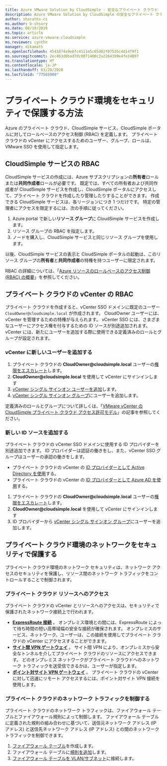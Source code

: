 ```yaml
---
title: Azure VMware Solution by CloudSimple - 安全なプライベート クラウド
description: Azure VMware Solution by CloudSimple の安全なプライベート クラウドを作成する方法について説明します
author: sharaths-cs
ms.author: b-shsury
ms.date: 08/19/2019
ms.topic: article
ms.service: azure-vmware-cloudsimple
ms.reviewer: cynthn
manager: dikamath
ms.openlocfilehash: 4541874a9e8fc4111e5c65d02f07535c4d14f9f1
ms.sourcegitcommit: 2ec4b3d0bad7dc0071400c2a2264399e4fe34897
ms.translationtype: HT
ms.contentlocale: ja-JP
ms.lasthandoff: 03/28/2020
ms.locfileid: "77565980"
---
```

# <a name="how-to-secure-your-private-cloud-environment"></a>プライベート クラウド環境をセキュリティで保護する方法

Azure のプライベート クラウド、CloudSimple サービス、CloudSimple ポータルに対してロールベースのアクセス制御 (RBAC) を定義します。  プライベート クラウドの vCenter にアクセスするためのユーザー、グループ、ロールは、VMware SSO を使用して指定します。  

## <a name="rbac-for-cloudsimple-service"></a>CloudSimple サービスの RBAC

CloudSimple サービスの作成には、Azure サブスクリプションの**所有者**ロールまたは**共同作成者**ロールが必要です。  既定では、すべての所有者および共同作成者が CloudSimple サービスを作成し、CloudSimple ポータルにアクセスして、プライベート クラウドを作成したり管理したりすることができます。  作成できる CloudSimple サービスは、各リージョンにつき 1 つだけです。  特定の管理者にアクセスを限定するには、次の手順に従ってください。

1. Azure portal で新しい**リソース グループ**に CloudSimple サービスを作成します。
2. リソース グループの RBAC を指定します。
3. ノードを購入し、CloudSimple サービスと同じリソース グループを使用します。

以後、CloudSimple サービスの表示と CloudSimple ポータルの起動は、このリソース グループの**所有者**と**共同作成者**の特権を持つユーザーに限定されます。

RBAC の詳細については、「[Azure リソースのロールベースのアクセス制御 (RBAC) の概要](../role-based-access-control/overview.md)」を参照してください。

## <a name="rbac-for-private-cloud-vcenter"></a>プライベート クラウドの vCenter の RBAC

プライベート クラウドを作成すると、vCenter SSO ドメインに既定のユーザー `CloudOwner@cloudsimple.local` が作成されます。  CloudOwner ユーザーには、vCenter を管理するための特権が与えられます。 vCenter SSO には、さまざまなユーザーにアクセス権を付与するための ID ソースが別途追加されます。  vCenter には、新たにユーザーを追加する際に使用できる定義済みのロールとグループが設定されます。

### <a name="add-new-users-to-vcenter"></a>vCenter に新しいユーザーを追加する

1. プライベート クラウドの **CloudOwner\@cloudsimple.local** ユーザーの[権限をエスカレート](escalate-private-cloud-privileges.md)します。
2. **CloudOwner\@cloudsimple.local** を使用して vCenter にサインインします
3. [vCenter シングル サインオン ユーザーを追加](https://docs.vmware.com/en/VMware-vSphere/5.5/com.vmware.vsphere.security.doc/GUID-72BFF98C-C530-4C50-BF31-B5779D2A4BBB.html)します。
4. [vCenter シングル サインオン グループ](https://docs.vmware.com/en/VMware-vSphere/5.5/com.vmware.vsphere.security.doc/GUID-CDEA6F32-7581-4615-8572-E0B44C11D80D.html)にユーザーを追加します。

定義済みのロールとグループについて詳しくは、「[VMware vCenter の CloudSimple プライベート クラウド アクセス許可モデル](learn-private-cloud-permissions.md)」の記事を参照してください。

### <a name="add-new-identity-sources"></a>新しい ID ソースを追加する

プライベート クラウドの vCenter SSO ドメインに使用する ID プロバイダーを別途追加できます。  ID プロバイダーは認証の働きをし、また、vCenter SSO グループはユーザーの承認の働きをします。

* プライベート クラウドの vCenter の [ID プロバイダーとして Active Directory を使用](set-vcenter-identity.md)する。
* プライベート クラウドの vCenter の [ID プロバイダーとして Azure AD を使用](azure-ad.md)する。

1. プライベート クラウドの **CloudOwner\@cloudsimple.local** ユーザーの[権限をエスカレート](escalate-private-cloud-privileges.md)します。
2. **CloudOwner\@cloudsimple.local** を使用して vCenter にサインインします
3. ID プロバイダーから [vCenter シングル サインオン グループ](https://docs.vmware.com/en/VMware-vSphere/5.5/com.vmware.vsphere.security.doc/GUID-CDEA6F32-7581-4615-8572-E0B44C11D80D.html)にユーザーを追加します。

## <a name="secure-network-on-your-private-cloud-environment"></a>プライベート クラウド環境のネットワークをセキュリティで保護する

プライベート クラウド環境のネットワーク セキュリティは、ネットワーク アクセスのセキュリティを保護し、リソース間のネットワーク トラフィックをコントロールすることで制御されます。

### <a name="access-to-private-cloud-resources"></a>プライベート クラウド リソースへのアクセス

プライベート クラウドの vCenter とリソースへのアクセスは、セキュリティで保護されたネットワーク接続上で行われます。

* **[ExpressRoute 接続](on-premises-connection.md)** 。 オンプレミス環境との間には、ExpressRoute によって待ち時間の短い高帯域幅の安全な接続が確保されます。  オンプレミスのサービス、ネットワーク、ユーザーは、この接続を使用してプライベート クラウドの vCenter にアクセスすることができます。
* **[サイト間 VPN ゲートウェイ](vpn-gateway.md)** 。 サイト間 VPN により、オンプレミスから安全なトンネルを介してプライベート クラウドのリソースにアクセスできます。  どのオンプレミス ネットワークがプライベート クラウドへのネットワーク トラフィックを送受信できるかは、ユーザーが指定します。
* **[ポイント対サイト VPN ゲートウェイ](vpn-gateway.md#set-up-a-site-to-site-vpn-gateway)** 。 プライベート クラウドの vCenter に対して迅速にリモート アクセスするには、ポイント対サイト VPN 接続を使用します。

### <a name="control-network-traffic-in-private-cloud"></a>プライベート クラウドのネットワーク トラフィックを制御する

プライベート クラウドのネットワーク トラフィックは、ファイアウォール テーブルとファイアウォール規則によって制御します。  ファイアウォール テーブルに定義された規則の組み合わせに基づいて、送信元ネットワーク アドレス (IP アドレス) と送信先ネットワーク アドレス (IP アドレス) との間のネットワーク トラフィックを制御できます。

1. [ファイアウォール テーブル](firewall.md#add-a-new-firewall-table)を作成します。
2. ファイアウォール テーブルに[規則を追加](firewall.md#create-a-firewall-rule)します。
3. [ファイアウォール テーブルを VLAN/サブネット](firewall.md#attach-vlans-subnet)に接続します。
